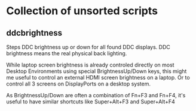 # Collection of unsorted scripts

## ddcbrightness
Steps DDC brightness up or down for all found DDC displays. DDC brightness means the real physical back lighting.

While laptop screen brightness is already controled directly on most Desktop Environments using special BrightnessUp/Down keys,
this might me useful to control an external HDMI screen brightness on a laptop.
Or to control all 3 screens on DisplayPorts on a desktop system.

As BrightnessUp/Down are often a combination of Fn+F3 and Fn+F4, it's useful to have similar shortcuts like
Super+Alt+F3 and Super+Alt+F4
